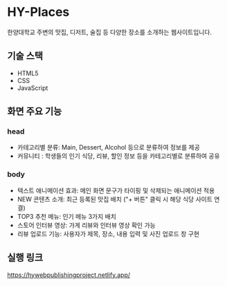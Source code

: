 # HY-Places 
한양대학교 주변의 맛집, 디저트, 술집 등 다양한 장소를 소개하는 웹사이트입니다.  

## 기술 스택
- HTML5
- CSS
- JavaScript

## 화면 주요 기능

### head
- 카테고리별 분류: Main, Dessert, Alcohol 등으로 분류하여 정보를 제공
- 커뮤니티 : 학생들의 인기 식당, 리뷰, 할인 정보 등을 카테고리별로 분류하여 공유

### body
- 텍스트 애니메이션 효과: 메인 화면 문구가 타이핑 및 삭제되는 애니메이션 적용
- NEW 콘텐츠 소개: 최근 등록된 맛집 배치 ("+ 버튼" 클릭 시 해당 식당 사이트 연결)
- TOP3 추천 메뉴: 인기 메뉴 3가지 배치
- 스토어 인터뷰 영상: 가게 리뷰와 인터뷰 영상 확인 가능
- 리뷰 업로드 기능: 사용자가 제목, 장소, 내용 입력 및 사진 업로드 창 구현

## 실행 링크
https://hywebpublishingproject.netlify.app/
